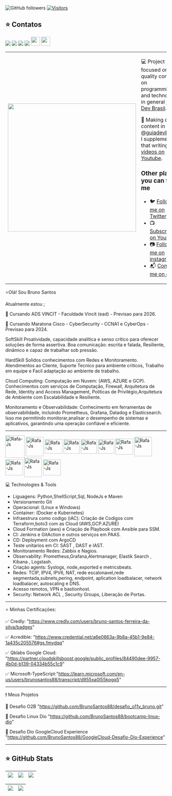 
![GitHub followers](https://img.shields.io/github/followers/BrunoSantos88?style=social) 
[![Visitors](https://api.visitorbadge.io/api/combined?path=https%3A%2F%2Fgithub.com%2FBrunoSantos88&countColor=%2337d67a&style=flat-square&labelStyle=lower)](https://visitorbadge.io/status?path=https%3A%2F%2Fgithub.com%2FBrunoSantos88)

## ⭐ Contatos

<p align="left">
  <a href="mailto:brunosantosc1@gmail.com" alt="Gmail">
  <img src="https://img.shields.io/badge/-Gmail-%23333?style=for-the-badge&logo=gmail&logoColor=white" target="_blank"></a>
  <a href="https://www.linkedin.com/in/brunosantos88" target="_blank"><img src="https://img.shields.io/badge/-LinkedIn-%230077B5?style=for-the-badge&logo=linkedin&logoColor=white" target="_blank"></a>
   <a href="https://wa.me/+5513991353329" target="_blank">
   <img src="https://img.shields.io/badge/WhatsApp-25D366?style=for-the-badge&logo=whatsapp&logoColor=white"></a>
   <a href="https://t.me/BrunoSantos88" target="_blank"><img src="https://img.shields.io/badge/Telegram-2CA5E0?style=for-the-badge&logo=telegram&logoColor=white"     target="_blank"></a> 
<img src="https://img.shields.io/badge/Microsoft%20Azure-0089D6?logo=microsoft-azure&logoColor=white&style=for-the-badge" height="28"/>
 <img src="https://img.shields.io/badge/-GitHub-181717?style=flat-square&logo=github" height="28"/>
</p>
</p>


<table border="0" cellspacing="0" cellpadding="0">
  <tr>
    <td style="border: 0";>
      <img width="400" src="https://i.imgur.com/bXxIgrd.png" />
    </td>
    <td style="border: 0";>
      <p>
        💻 Project focused on quality content on programming and technology in general <a href="https://www.instagram.com/guiadevbrasil/">Guia Dev Brasil<a/>.
      </p>
      <p>
        🌙 Making daily content in <a href="https://www.instagram.com/guiadevbrasil/">@guiadevbrasil</a>, I supplement that writing with <a href="https://www.youtube.com/channel/UCzmXzz_VR0Li8-YOvWN_t3g">videos on Youtube</a>.
      </p>
      <h3>Other places you can find me</h3>
      <ul>
        <li>
          🐦 <a href="https://twitter.com/manotoquinho">Follow me on Twitter</a>
        </li>
        <li>
          📺 <a href="https://www.youtube.com/channel/UCzmXzz_VR0Li8-YOvWN_t3g">Subscribe on Youtube</a>
        </li>
        <li>
          📷 <a href="https://www.instagram.com/guiadevbrasil/">Follow me on instagram</a>
        </li>
        <li>
          📬 <a href=mailto:arthurguiadev@gmail.com>Contact-me on email</a>
        </li>
      </ul>
    </td>
  </tr>
</table>


⭐Olá! Sou Bruno Santos

Atualmente estou ;  </p>
📕 Cursando ADS VINCIT  - Faculdade Vincit (ead) - Previsao para 2026. </p>
🚀 Cursando Maratona Cisco  - CyberSecurity - CCNA1 e CyberOps - Previsao para 2024.  </p>


SoftSkill
Proatividade, capacidade analítica e senso crítico para oferecer soluções de forma assertiva.
Boa comunicação: escrita e falada, Resiliente, dinâmico e capaz de trabalhar sob pressão.

HardSkill
Solidos conhecimentos com Redes e Monitoramento. Atendimentos ao Cliente, Suporte Tecnico para ambiente criticos, Trabalho em equipe e Facil adaptação ao ambiente de trabalho.

Cloud Computing:
Computação em Nuvem: (AWS, AZURE e GCP). Conhecimentos com serviços de Computação, Firewall, Arquitetura de Rede, Identity and Access Management, Políticas de Privilégio,Arquitetura de Ambiente com Escalabilidade e Resiliente.

Monitoramento e Observabilidade:
Conhecimento em ferramentas de observabilidade, incluindo Prometheus, Grafana, Datadog e Elasticsearch. Isso me permitindo monitorar,analisar o desempenho de sistemas e aplicativos, garantindo uma operação confiável e eficiente.
______________________________________________________________________________________________________
<p align="left">
<img align="center" alt="Rafa-Js" height="70" width="60" src="https://user-images.githubusercontent.com/91704169/211866642-5ec6294b-cb91-4473-9849-e115d15a001d.png" />  
<img align="center" alt="Rafa-Js" height="60" width="55" src="https://cdn.jsdelivr.net/gh/devicons/devicon/icons/docker/docker-original-wordmark.svg" />
<img align="center" alt="Rafa-Js" height="45" width="55" src="https://cdn.jsdelivr.net/gh/devicons/devicon/icons/linux/linux-original.svg" />
<img align="center" alt="Rafa-Js" height="45" width="50" src="https://user-images.githubusercontent.com/91704169/191870517-db3bd422-fd43-499b-853e-c4028cde474d.png"/>
<img align="center" alt="Rafa-Js" height="45" width="50" src="https://user-images.githubusercontent.com/91704169/191870232-065456b5-5987-47d6-8216-ef4e090596a1.png"/>
<img align="center" alt="Rafa-Js" height="45" width="50" src="https://camo.githubusercontent.com/2582ec2237a3a1fbd34e9b57332b72be27a7facb32abe7c2335e5f86e5f457a8/68747470733a2f2f63646e2e6a7364656c6976722e6e65742f67682f64657669636f6e732f64657669636f6e2f69636f6e732f6d7973716c2f6d7973716c2d6f726967696e616c2e737667"/>
<img align="center" alt="Rafa-Js" height="50" width="55" src="https://camo.githubusercontent.com/dd8b0601cdfefe534a6a26f4c29c7f8a5fcfc315002655f519c73121f7bad8bc/68747470733a2f2f63646e2e6a7364656c6976722e6e65742f67682f64657669636f6e732f64657669636f6e2f69636f6e732f707974686f6e2f707974686f6e2d6f726967696e616c2e737667"/>
<img align="center" alt="Rafa-Js" height="60" width="55" src="https://user-images.githubusercontent.com/91704169/191961752-ad1d9b23-fa5a-4ccf-bbf3-0689bf54b0bf.png" />
<img align="center" alt="Rafa-Js" height="50" width="55" src="https://camo.githubusercontent.com/f91b95eb3d491ce5372409236b4332ef937a8898749f296cad370f17610ca1cf/68747470733a2f2f63646e2e6a7364656c6976722e6e65742f67682f64657669636f6e732f64657669636f6e2f69636f6e732f67726166616e612f67726166616e612d6f726967696e616c2d776f72646d61726b2e737667"/>      
<img align="center" alt="Rafa-Js" height="60" width="55" src="https://user-images.githubusercontent.com/91704169/211872753-090358ca-a34f-4eac-8d0a-149699d4a41e.png" />
<img align="center" alt="Rafa-Js" height="50" width="55" src="https://user-images.githubusercontent.com/91704169/211873981-07625883-ca60-4d6d-9a1b-4c9a4d97059c.png"/>


💻 Technologies & Tools

- Liguagens: Python,ShellScript,Sql, NodeJs e Maven
- Versionamento Git 
- Operacional: (Linux e Windows)
- Container: (Docker e Kubernetes)
- Infraestrura como codigo (iAC): Criação de Codigos com Terraform,boto3 com as Cloud (AWS,GCP.AZURE)
- Cloud Formation (aws) e Criação de Playbook com Ansible para SSM.
- CI: Jenkins e GitAction e outros serviços em PAAS.
- CD: Deployment com ArgoCD
- Teste unitarios em CI: SAST , DAST e IAST.
- Monitoramento Redes: Zabbix e Nagios.
- Observability: Prometheus,Grafana,Alertmanager, Elastik Search , Kibana , Logstash.
- Criação agents: Syslogs, node_exported e metricsbeats.
- Redes: TCIP, IPV4, IPV6, NAT, rede escalonavel,rede segmentada,subnets,pering, endpoint, aplication loadbalacer, network loadbalacer, autoscaling e DNS.
- Acesso remotos, VPN e bastionhost.
- Security: Network ACL , Security Groups, Liberação de Portas.
 _____________________________________________________________________________________________________

⭐ Minhas Certificações:  </p>
✅ Credly: "https://www.credly.com/users/bruno-santos-ferreira-da-silva/badges" </p>
✅ Acredible: "https://www.credential.net/a6e0663a-9b8a-45b1-9e84-1a435c205576#gs.fmydqq" </p>
✅ Qklabs Google Cloud: "https://partner.cloudskillsboost.google/public_profiles/84490dee-9957-4b0d-b139-04334b55c1c9" </p>
✅ Microsoft-TypeScript:"https://learn.microsoft.com/en-us/users/brunosantos88/transcript/d955xa0l55kpgq5" </p>

______________________________________________________________________________________________________
❗️ Meus Projetos

🎯 Desafio O2B "https://github.com/BrunoSantos88/desafio_o11y_bruno.git" </p>
🎯 Desafio Linux Dio "https://github.com/BrunoSantos88/bootcamp-linux-dio" </p>
🎯 Desafio Dio GoogleCloud Experience "https://github.com/BrunoSantos88/GoogleCloud-Desafio-Dio-Experience" </p>
 ______________________________________________________________________________________________________

## ⭐ GitHub Stats
| ![](http://github-profile-summary-cards.vercel.app/api/cards/stats?username=brunosantos88&theme=github_dark) | ![](http://github-profile-summary-cards.vercel.app/api/cards/most-commit-language?username=brunosantos88&theme=github_dark) | ![](http://github-profile-summary-cards.vercel.app/api/cards/repos-per-language?username=brunosantos88&theme=github_dark) |
| :-: | :-: | :-: |

|![](http://github-profile-summary-cards.vercel.app/api/cards/productive-time?username=brunosantos88&theme=github_dark&utcOffset=8) |![](http://github-profile-summary-cards.vercel.app/api/cards/profile-details?username=brunosantos88&theme=github_dark)| 
| :-: | :-: |
